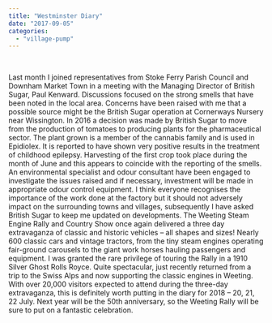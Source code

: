```yaml
---
title: "Westminster Diary"
date: "2017-09-05"
categories: 
  - "village-pump"
---
```


 

Last month I joined representatives from Stoke Ferry Parish Council and Downham Market Town in a meeting with the Managing Director of British Sugar, Paul Kenward. Discussions focused on the strong smells that have been noted in the local area. Concerns have been raised with me that a possible source might be the British Sugar operation at Cornerways Nursery near Wissington. In 2016 a decision was made by British Sugar to move from the production of tomatoes to producing plants for the pharmaceutical sector. The plant grown is a member of the cannabis family and is used in Epidiolex. It is reported to have shown very positive results in the treatment of childhood epilepsy. Harvesting of the first crop took place during the month of June and this appears to coincide with the reporting of the smells. An environmental specialist and odour consultant have been engaged to investigate the issues raised and if necessary, investment will be made in appropriate odour control equipment. I think everyone recognises the importance of the work done at the factory but it should not adversely impact on the surrounding towns and villages, subsequently I have asked British Sugar to keep me updated on developments. The Weeting Steam Engine Rally and Country Show once again delivered a three day extravaganza of classic and historic vehicles – all shapes and sizes! Nearly 600 classic cars and vintage tractors, from the tiny steam engines operating fair-ground carousels to the giant work horses hauling passengers and equipment. I was granted the rare privilege of touring the Rally in a 1910 Silver Ghost Rolls Royce. Quite spectacular, just recently returned from a trip to the Swiss Alps and now supporting the classic engines in Weeting. With over 20,000 visitors expected to attend during the three-day extravaganza, this is definitely worth putting in the diary for 2018 – 20, 21, 22 July. Next year will be the 50th anniversary, so the Weeting Rally will be sure to put on a fantastic celebration.
